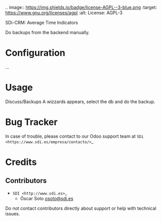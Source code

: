 

.. image:: https://img.shields.io/badge/license-AGPL--3-blue.png
   :target: https://www.gnu.org/licenses/agpl
   :alt: License: AGPL-3

SDi-CRM: Average Time Indicators

Do backups from the backend manually.

Configuration
=============
...

Usage
=====
Discuss/Backups
A wizzards appears, select the db and do the backup.

Bug Tracker
===========

In case of trouble, please contact to our Odoo support team at `SDi <https://www.sdi.es/empresa/contacto/>`_

Credits
=======

Contributors
------------

* `SDI <http://www.sdi.es>`_
  * Óscar Soto <osoto@sdi.es>

Do not contact contributors directly about support or help with technical issues.
